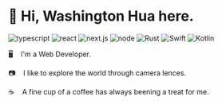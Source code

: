 # 👋 Hi, Washington Hua here.

![typescript](https://img.shields.io/badge/typescript-000?&style=for-the-badge&logo=typescript)
![react](https://img.shields.io/badge/react-000?&style=for-the-badge&logo=react)
![next.js](https://img.shields.io/badge/next.js-000?&style=for-the-badge&logo=next.js)
![node](https://img.shields.io/badge/node.js-000?&style=for-the-badge&logo=node.js)
![Rust](https://img.shields.io/badge/rust-000?style=for-the-badge&logo=rust)
![Swift](https://img.shields.io/badge/swift-000?style=for-the-badge&logo=swift&logoColor=F05138)
![Kotlin](https://img.shields.io/badge/kotlin-000?style=for-the-badge&logo=kotlin&logoColor=7F52FF)



🖥  &nbsp;&nbsp; I'm a Web Developer.

📷  &nbsp;&nbsp; I like to explore the world through camera lences.

☕️  &nbsp;&nbsp; A fine cup of a coffee has always beening a treat for me.
